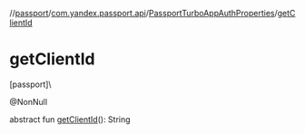 //[passport](../../../index.md)/[com.yandex.passport.api](../index.md)/[PassportTurboAppAuthProperties](index.md)/[getClientId](get-client-id.md)

# getClientId

[passport]\

@NonNull

abstract fun [getClientId](get-client-id.md)(): String
